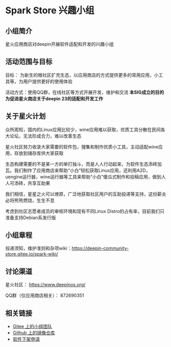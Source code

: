 <!--

请按照实际情况编辑此文件，以使内容适应您所要创建的 SIG 的实际情况，并在发起申请时删除此段注释。

请注意：

以下五段二级标题均为必须存在的段落。小组也可根据自身需求增加其它的段落和详细的描述，但不应删除此处的四个段落。

-->
# Spark Store 兴趣小组

## 小组简介

星火应用商店对deepin开展软件适配和开发的兴趣小组

## 活动范围与目标

目标： 为新生的根社区扩充生态，以应用商店的方式提供更多的常用应用，小工具等，为用户提供更好的使用体验

活动方式：使用QQ群，在线社区等方式开展开发，维护和交流
**本SIG成立的目的为促进星火商店关于deepin 23的适配和开发工作**

## 关于星火计划
众所周知，国内的Linux应用比较少，wine应用难以获取，优质工具分散在民间各大论坛，无法形成合力，难以改善生态

星火社区努力收录大家需要的软件包，搜集和制作优质小工具，主动适配wine应用，存放到储存库供大家获取

生态构建需要的不是某一方的单打独斗，而是人人行动起来，为软件生态添砖加瓦。我们制作了应用商店来帮助“小白”轻松获取Linux应用，还利用A2D，uengine运行器，wine运行器等工具来帮助“小白”傻瓜式制作和投稿应用，做到人人可添砖，共享互助果

我们相信，星星之火可以燎原，广泛地获取社区用户的互助投递等支持，这份薪炎必将熊熊燃烧，生生不息

考虑到社区志愿者成员的审核环境和现有不同Linux Distro的占有率，目前我们只准备支持Debian系发行版

## 小组章程
投递须知，维护准则和杂项wiki：https://deepin-community-store.gitee.io/spark-wiki/



## 讨论渠道
星火社区： https://www.deepinos.org/

QQ群（仅应用商店相关）： 872690351



## 相关链接

- [Gitee 上的小组团队](https://github.com/orgs/deepin-community/teams/在这里填写小组IDhttps://gitee.com/deepin-community-store)
- [Github 上的镜像仓库](https://github.com/spark-Store-project/spark-store)
- [软件下架申请](https://gitee.com/deepin-community-store/software_-issue/blob/master/README.md)
